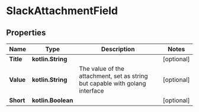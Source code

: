 
# SlackAttachmentField

## Properties
Name | Type | Description | Notes
------------ | ------------- | ------------- | -------------
**Title** | **kotlin.String** |  |  [optional]
**Value** | **kotlin.String** | The value of the attachment, set as string but capable with golang interface |  [optional]
**Short** | **kotlin.Boolean** |  |  [optional]



